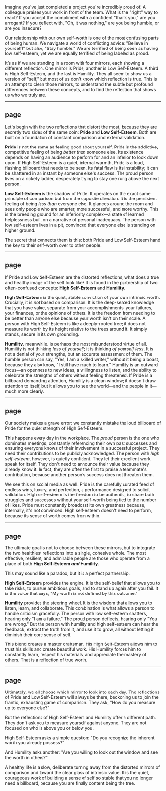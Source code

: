 Imagine you've just completed a project you're incredibly proud of. A colleague praises your work in front of the team. What is the "right" way to react? If you accept the compliment with a confident "thank you," are you arrogant? If you deflect with, "Oh, it was nothing," are you being humble, or are you insecure?

Our relationship with our own self-worth is one of the most confusing parts of being human. We navigate a world of conflicting advice: "Believe in yourself!" but also, "Stay humble." We are terrified of being seen as having low self-esteem, yet we are equally terrified of being labeled as proud.

It’s as if we are standing in a room with four mirrors, each showing a different reflection. One mirror is Pride, another is Low Self-Esteem. A third is High Self-Esteem, and the last is Humility. They all seem to show us a version of "self," but most of us don't know which reflection is true. This is an attempt to clean those mirrors, to understand the subtle but profound differences between these concepts, and to find the reflection that shows us who we truly are.

---
page
---

Let's begin with the two reflections that distort the most, because they are secretly two sides of the same coin: **Pride** and **Low Self-Esteem**. Both are built on a foundation of constant comparison and external validation.

**Pride** is not the same as feeling good about yourself. Pride is the addictive, competitive feeling of being *better than* someone else. Its existence depends on having an audience to perform for and an inferior to look down upon. If High Self-Esteem is a quiet, internal warmth, Pride is a loud, flashing billboard that needs to be seen. Its fatal flaw is its instability; it can be shattered in an instant by someone else's success. The proud person lives on a rickety ladder, desperately trying to stay one rung above the next person.

**Low Self-Esteem** is the shadow of Pride. It operates on the exact same principle of comparison but from the opposite direction. It is the persistent feeling of being *less than* everyone else. It glances around the room and sees only people who are smarter, more successful, and more worthy. This is the breeding ground for an inferiority complex—a state of learned helplessness built on a narrative of personal inadequacy. The person with low self-esteem lives in a pit, convinced that everyone else is standing on higher ground.

The secret that connects them is this: both Pride and Low Self-Esteem hand the key to their self-worth over to other people.

---
page
---

If Pride and Low Self-Esteem are the distorted reflections, what does a true and healthy image of the self look like? It is found in the partnership of two often-confused concepts: **High Self-Esteem** and **Humility**.

**High Self-Esteem** is the quiet, stable conviction of your own intrinsic worth. Crucially, it is *not* based on comparison. It is the deep-seated knowledge that you have value, separate from your accomplishments, your failures, your finances, or the opinions of others. It is the freedom from needing to be better than anyone else because your worth isn't on their scale. A person with High Self-Esteem is like a deeply-rooted tree; it does not measure its worth by its height relative to the trees around it. It simply stands, secure in its own grounding.

**Humility**, meanwhile, is perhaps the most misunderstood virtue of all. Humility is not thinking *less of yourself*; it is thinking *of yourself less*. It is not a denial of your strengths, but an accurate assessment of them. The humble person can say, "Yes, I am a skilled writer," without it being a boast, because they also know, "I still have much to learn." Humility is an outward focus—an openness to new ideas, a willingness to listen, and the ability to celebrate the strengths of others without feeling threatened. If Pride is a billboard demanding attention, Humility is a clean window; it doesn't draw attention to itself, but it allows you to see the world—and the people in it—much more clearly.

---
page
---

Our society makes a grave error: we constantly mistake the loud billboard of Pride for the quiet strength of High Self-Esteem.

This happens every day in the workplace. The *proud* person is the one who dominates meetings, constantly referencing their own past successes and ensuring everyone knows of their involvement in a successful project. They need their contributions to be publicly acknowledged. The person with *high self-esteem*, however, is quietly confident. They let their excellent work speak for itself. They don't need to announce their value because they already know it. In fact, they are often the first to praise a teammate's contribution, because another person's success does not threaten them.

We see this on social media as well. Pride is the carefully curated feed of endless wins, luxury, and perfection, a performance designed to solicit validation. High self-esteem is the freedom to be authentic, to share both struggles and successes without your self-worth being tied to the number of likes. Pride must constantly broadcast its own greatness because, internally, it's not convinced. High self-esteem doesn't need to perform, because its sense of worth comes from within.

---
page
---

The ultimate goal is not to choose between these mirrors, but to integrate the two healthiest reflections into a single, cohesive whole. The most effective, resilient, and admirable people are those who operate from a place of both **High Self-Esteem *and* Humility**.

This may sound like a paradox, but it is a perfect partnership.

**High Self-Esteem** provides the engine. It is the self-belief that allows you to take risks, to pursue ambitious goals, and to stand up again after you fail. It is the voice that says, "My worth is not defined by this outcome."

**Humility** provides the steering wheel. It is the wisdom that allows you to listen, learn, and collaborate. This combination is what allows a person to handle criticism gracefully. The person with low self-esteem shatters, hearing only "I am a failure." The proud person deflects, hearing only "You are wrong." But the person with humility and high self-esteem can hear the feedback, extract the truth from it, and use it to grow, all without letting it diminish their core sense of self.

This blend creates a master craftsman. His High Self-Esteem allows him to trust his skills and create beautiful work. His Humility forces him to constantly learn, respect his materials, and appreciate the mastery of others. That is a reflection of true worth.

---
page
---

Ultimately, we all choose which mirror to look into each day. The reflections of Pride and Low Self-Esteem will always be there, beckoning us to join the frantic, exhausting game of comparison. They ask, "How do you measure up to everyone else?"

But the reflections of High Self-Esteem and Humility offer a different path. They don't ask you to measure yourself against anyone. They are not focused on who is above you or below you.

High Self-Esteem asks a simple question: "Do you recognize the inherent worth you already possess?"

And Humility asks another: "Are you willing to look out the window and see the worth in others?"

A healthy life is a slow, deliberate turning away from the distorted mirrors of comparison and toward the clear glass of intrinsic value. It is the quiet, courageous work of building a sense of self so stable that you no longer need a billboard, because you are finally content being the tree.
